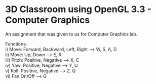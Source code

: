# 3D Classroom using OpenGL 3.3 - Computer Graphics
An assignment that was given to us for Computer Graphics lab.

Functions: \
i) Move: Forward, Backward, Left, Right --> W, S, A, D \
ii) Move: Up, Down --> E, R \
iii) Pitch: Positive, Negative --> X, C \
iv) Yaw: Positive, Negative --> Y, U \
v) Roll: Positive, Negative --> Z, Q \
vi) Fan On/Off --> G
